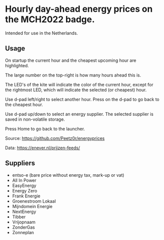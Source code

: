 # Hourly day-ahead energy prices on the MCH2022 badge.

Intended for use in the Netherlands.

## Usage

On startup the current hour and the cheapest upcoming hour are highlighted.

The large number on the top-right is how many hours ahead this is.

The LED's of the kite will indicate the color of the current hour, except for the rightmost LED, which will indicate the selected (or cheapest) hour.

Use d-pad left/right to select another hour. Press on the d-pad to go back to the cheapest hour.

Use d-pad up/down to select an energy supplier. The selected supplier is saved in non-volatile storage.

Press Home to go back to the launcher.

Source: https://github.com/Peetz0r/energyprices

Data: https://enever.nl/prijzen-feeds/

## Suppliers

- entso-e (bare price without energy tax, mark-up or vat)
- All In Power
- EasyEnergy
- Energy Zero
- Frank Energie
- Groenestroom Lokaal
- Mijndomein Energie
- NextEnergy
- Tibber
- Vrijopnaam
- ZonderGas
- Zonneplan
